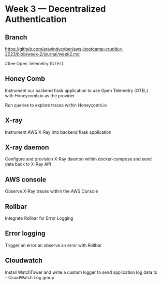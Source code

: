 # Week 3 — Decentralized Authentication


## Branch

https://github.com/aravindvcyber/aws-bootcamp-cruddur-2023/blob/week-2/journal/week2.md




##ee Open Telemetry (OTEL)

## Honey Comb

Instrument our backend flask application to use Open Telemetry (OTEL) with
Honeycomb.io as the provider

Run queries to explore traces within Honeycomb.io

## X-ray

Instrument AWS X-Ray into backend flask application

## X-ray daemon

Configure and provision X-Ray daemon within docker-compose and send data back to X-Ray API

## AWS console

Observe X-Ray traces within the AWS Console

## Rollbar

Integrate Rollbar for Error Logging

## Error logging
Trigger an error an observe an error with Rollbar

## Cloudwatch


Install WatchTower and write a custom logger to send application log data to - CloudWatch Log group

